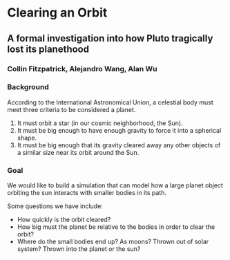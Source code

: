 # Clearing an Orbit
## A formal investigation into how Pluto tragically lost its planethood
### Collin Fitzpatrick, Alejandro Wang, Alan Wu

### Background
According to the International Astronomical Union, a celestial body must meet three criteria to be considered a planet.

1. It must orbit a star (in our cosmic neighborhood, the Sun). 
2. It must be big enough to have enough gravity to force it into a spherical shape. 
3. It must be big enough that its gravity cleared away any other objects of a similar size near its orbit around the Sun. 

### Goal
We would like to build a simulation that can model how a large planet object orbiting the sun interacts with smaller bodies in its path. 

Some questions we have include:
- How quickly is the orbit cleared?
- How big must the planet be relative to the bodies in order to clear the orbit?
- Where do the small bodies end up? As moons? Thrown out of solar system? Thrown into the planet or the sun?
